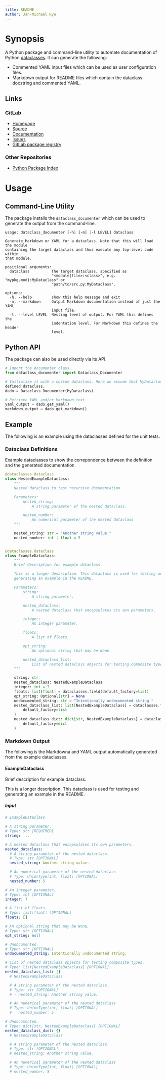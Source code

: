```yaml
---
title: README
author: Jan-Michael Rye
---
```


# Synopsis

A Python package and command-line utility to automate documentation of Python [dataclasses](https://docs.python.org/3/library/dataclasses.html). It can generate the following:

* Commented YAML input files which can be used as user configuration files.
* Markdown output for README files which contain the dataclass docstring and commented YAML.

## Links

[insert: links 2]: #

### GitLab

* [Homepage](https://gitlab.inria.fr/jrye/dataclass-documenter)
* [Source](https://gitlab.inria.fr/jrye/dataclass-documenter.git)
* [Documentation](https://jrye.gitlabpages.inria.fr/dataclass-documenter)
* [Issues](https://gitlab.inria.fr/jrye/dataclass-documenter/-/issues)
* [GitLab package registry](https://gitlab.inria.fr/jrye/dataclass-documenter/-/packages)

### Other Repositories

* [Python Package Index](https://pypi.org/project/Dataclass-Documenter/)

[/insert: links 2]: #

# Usage

## Command-Line Utility

The package installs the `dataclass_documenter` which can be used to generate the output from the command-line.


[insert: command_output dataclass_documenter -h]: #

~~~
usage: dataclass_documenter [-h] [-m] [-l LEVEL] dataclass

Generate Markdown or YAML for a dataclass. Note that this will load the module
containing the target dataclass and thus execute any top-level code within
that module.

positional arguments:
  dataclass          The target dataclass, specified as
                     "<module|file>:<class>", e.g. "mypkg.mod1:MyDataclass" or
                     "path/to/src.py:MyDataclass".

options:
  -h, --help         show this help message and exit
  -m, --markdown     Output Markdown documentation instead of just the YAML
                     input file.
  -l, --level LEVEL  Nesting level of output. For YAML this defines the
                     indentation level. For Markdown this defines the header
                     level.

~~~

[/insert: command_output dataclass_documenter -h]: #


## Python API

The package can also be used directly via its API.

~~~python
# Import the documenter class.
from dataclass_documenter import Dataclass_Documenter

# Initialize it with a custom dataclass. Here we assume that MyDataclass is a
defined dataclass.
dado = Dataclass_Documenter(MyDataclass)

# Retrieve YAML and/or Markdown text.
yaml_output = dado.get_yaml()
markdown_output = dado.get_markdown()
~~~


## Example

The following is an example using the dataclasses defined for the unit tests.

[insert: command_output:embedded_markdown scripts/run_in_venv.sh scripts/gen_example.py -l 3]: #

### Dataclass Definitions

Example dataclasses to show the correpondence between the definition and the
generated documentation.

~~~python
@dataclasses.dataclass
class NestedExampleDataclass:
    """
    Nested dataclass to test recursive documentation.

    Parameters:
        nested_string:
            A string parameter of the nested dataclass.

        nested_number:
            An numerical parameter of the nested dataclass
    """

    nested_string: str = "Another string value."
    nested_number: int | float = 5


@dataclasses.dataclass
class ExampleDataclass:
    """
    Brief description for example dataclass.

    This is a longer description. This dataclass is used for testing and
    generating an example in the README.

    Parameters:
        string:
            A string parameter.

        nested_dataclass:
            A nested dataclass that encapsulates its own parameters.

        integer:
            An integer parameter.

        floats:
            A list of floats.

        opt_string:
            An optional string that may be None.

        nested_dataclass_list:
            List of nested dataclass objects for testing composite types.
    """

    string: str
    nested_dataclass: NestedExampleDataclass
    integer: int = 7
    floats: list[float] = dataclasses.field(default_factory=list)
    opt_string: Optional[str] = None
    undocumented_string: str = "Intentionally undocumented string."
    nested_dataclass_list: list[NestedExampleDataclass] = dataclasses.field(
        default_factory=list
    )
    nested_dataclass_dict: dict[str, NestedExampleDataclass] = dataclasses.field(
        default_factory=dict
    )

~~~

### Markdown Output

The following is the Markdowna and YAML output automatically generated from the example dataclasses.

#### ExampleDataclass

Brief description for example dataclass.

This is a longer description. This dataclass is used for testing and
generating an example in the README.

##### Input

~~~yaml
# ExampleDataclass

# A string parameter.
# Type: str [REQUIRED]
string: ...

# A nested dataclass that encapsulates its own parameters.
nested_dataclass:
  # A string parameter of the nested dataclass.
  # Type: str [OPTIONAL]
  nested_string: Another string value.

  # An numerical parameter of the nested dataclass
  # Type: UnionType[int, float] [OPTIONAL]
  nested_number: 5

# An integer parameter.
# Type: int [OPTIONAL]
integer: 7

# A list of floats.
# Type: list[float] [OPTIONAL]
floats: []

# An optional string that may be None.
# Type: str [OPTIONAL]
opt_string: null

# Undocumented.
# Type: str [OPTIONAL]
undocumented_string: Intentionally undocumented string.

# List of nested dataclass objects for testing composite types.
# Type: list[NestedExampleDataclass] [OPTIONAL]
nested_dataclass_list: []
  # NestedExampleDataclass

  # A string parameter of the nested dataclass.
  # Type: str [OPTIONAL]
  # - nested_string: Another string value.

  # An numerical parameter of the nested dataclass
  # Type: UnionType[int, float] [OPTIONAL]
  #   nested_number: 5

# Undocumented.
# Type: dict[str, NestedExampleDataclass] [OPTIONAL]
nested_dataclass_dict: {}
  # NestedExampleDataclass

  # A string parameter of the nested dataclass.
  # Type: str [OPTIONAL]
  # nested_string: Another string value.

  # An numerical parameter of the nested dataclass
  # Type: UnionType[int, float] [OPTIONAL]
  # nested_number: 5

~~~

[/insert: command_output:embedded_markdown scripts/run_in_venv.sh scripts/gen_example.py -l 3]: #
